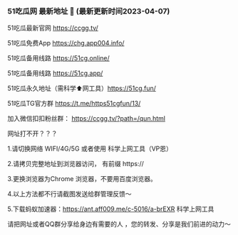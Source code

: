 ### 51吃瓜网 最新地址 👋 (最新更新时间2023-04-07)

51吃瓜最新官网 https://ccgg.tv/ 

51吃瓜免费App  https://chg.app004.info/

51吃瓜备用线路 https://51cg.online/

51吃瓜备用线路 https://51cg.app/

51吃瓜永久地址（需科学⬆️网工具）https://51cg.fun/

51吃瓜TG官方群 https://t.me/https51cgfun/13/

加入微信扣扣粉丝群： https://ccgg.tv/?path=/qun.html



网址打不开？？？

1.请切换网络 WIFI/4G/5G 或者使用 科学上网工具（VP恩）

2.请拷贝完整地址到浏览器访问， 有前缀 https:// 

3.更换浏览器为Chrome 浏览器，不要用百度浏览器。

4.以上方法都不行请截图发送给群管理反馈～

5.下载蚂蚁加速器：https://ant.aff009.me/c-5016/a-brEXR  科学上网工具


请把网址或者QQ群分享给身边有需要的人 ，您的转发、分享是我们前进的动力～


<!--
**51chigua/51chigua** is a ✨ _special_ ✨ repository because its `README.md` (this file) appears on your GitHub profile.

Here are some ideas to get you started:

- 🔭 I’m currently working on ...
- 🌱 I’m currently learning ...
- 👯 I’m looking to collaborate on ...
- 🤔 I’m looking for help with ...
- 💬 Ask me about ...
- 📫 How to reach me: ...
- 😄 Pronouns: ...
- ⚡ Fun fact: ...
-->
